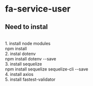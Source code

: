 # fa-service-user

## Need to instal 
</br>
1. install node modules </br>
      npm install </br>
2. instal dotenv </br>
      npm install dotenv --save </br>
3. install sequelize </br>
      npm install sequelize sequelize-cli --save </br>
4. install axios </br>
5. install fastest-validator
   
